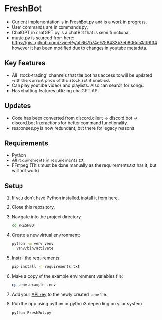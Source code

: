# FreshBot

- Current implementation is in FreshBot.py and is a work in progress.  
- User commands are in commands.py.  
- ChatGPT in chatGPT.py is a chatBot that is semi functional.  
- music.py is sourced from here: https://gist.github.com/EvieePy/ab667b74e9758433b3eb806c53a19f34 however it has been modified due to changes in youtube metadata.

## Key Features
- All 'stock-trading' channels that the bot has access to will be updated with the current price of the stock set if enabled.  
- Can play youtube videos and playlists. Also can search for songs.  
- Has chatting features utilizing chatGPT API.

## Updates
- Code has been converted from discord.client -> discord.bot -> discord.bot Interactions for better command functionality.  
- responses.py is now redundant, but there for legacy reasons.  

## Requirements
- Python  
- All requirements in requirements.txt  
- FFmpeg (This must be done manually as the requirements.txt has it, but will not work)  

## Setup

1. If you don’t have Python installed, [install it from here](https://www.python.org/downloads/).

2. Clone this repository.

3. Navigate into the project directory:

   ```bash
   cd FRESHBOT
   ```

4. Create a new virtual environment:

   ```bash
   python -m venv venv
   . venv/bin/activate
   ```

5. Install the requirements:

   ```bash
   pip install -r requirements.txt
   ```

6. Make a copy of the example environment variables file:

   ```bash
   cp .env.example .env
   ```

7. Add your [API key](https://beta.openai.com/account/api-keys) to the newly created `.env` file.

8. Run the app using python or python3 depending on your system:

   ```bash
   python FreshBot.py
   ```
